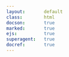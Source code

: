 ```yaml
---
layout:       default
class:        html
docson:       true
marked:       true
ejs:          true
superagent:   true
docref:       true
---
```


<div data-doc-ref='http://references.taskcluster.net/queue/v1/api.json'></div>
